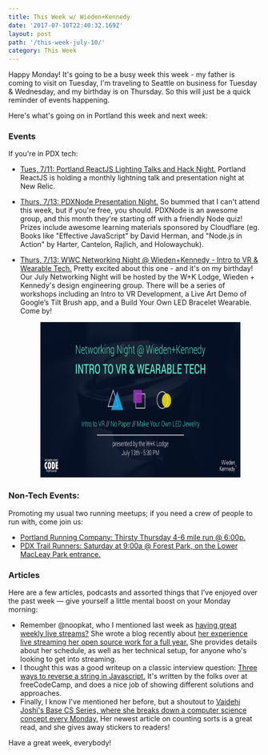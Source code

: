 ```yaml
---
title: This Week w/ Wieden+Kennedy
date: '2017-07-10T22:40:32.169Z'
layout: post
path: '/this-week-july-10/'
category: This Week
---
```


Happy Monday! It's going to be a busy week this week - my father is coming to visit on Tuesday, I'm traveling to Seattle on business for Tuesday & Wednesday, and my birthday is on Thursday. So this will just be a quick reminder of events happening.

<!--more-->

Here's what's going on in Portland this week and next week:

### Events

If you're in PDX tech:

- [Tues, 7/11: Portland ReactJS Lighting Talks and Hack Night.](https://www.meetup.com/Portland-ReactJS/events/241125197/) Portland ReactJS is holding a monthly lightning talk and presentation night at New Relic.
- [Thurs, 7/13: PDXNode Presentation Night.](https://www.meetup.com/pdxnode/events/238627202/) So bummed that I can't attend this week, but if you're free, you should. PDXNode is an awesome group, and this month they're starting off with a friendly Node quiz! Prizes include awesome learning materials sponsored by Cloudflare (eg. Books like "Effective JavaScript" by David Herman, and "Node.js in Action" by Harter, Cantelon, Rajlich, and Holowaychuk).
- [Thurs, 7/13: WWC Networking Night @ Wieden+Kennedy - Intro to VR & Wearable Tech.](https://www.eventbrite.com/e/networking-night-wiedenkennedy-intro-to-vr-wearable-tech-tickets-35443175492) Pretty excited about this one - and it's on my birthday! Our July Networking Night will be hosted by the W+K Lodge, Wieden + Kennedy's design engineering group. There will be a series of workshops including an Intro to VR Development, a Live Art Demo of Google’s Tilt Brush app, and a Build Your Own LED Bracelet Wearable. Come by!

  <figure>
    <img style="height: 310px;" src="./july-networking-night.jpg" alt="July Networking Night">
  </figure>

### Non-Tech Events:

Promoting my usual two running meetups; if you need a crew of people to run with, come join us:

- [Portland Running Company: Thirsty Thursday 4-6 mile run @ 6:00p.](https://www.meetup.com/Portland-Running-Co-Weekly-Group-Runs/events/238871360/)
- [PDX Trail Runners: Saturday at 9:00a @ Forest Park, on the Lower MacLeay Park entrance.](https://www.meetup.com/PDX-Trail-Runners/events/237741875/)

### Articles

Here are a few articles, podcasts and assorted things that I’ve enjoyed over the past week — give yourself a little mental boost on your Monday morning:

- Remember @noopkat, who I mentioned last week as [having great weekly live streams?](https://www.twitch.tv/videos/156064343) She wrote a blog recently about [her experience live streaming her open source work for a full year.](http://meow.noopkat.com/lessons-from-one-year-of-streaming-on-twitch/) She provides details about her schedule, as well as her technical setup, for anyone who's looking to get into streaming.
- I thought this was a good writeup on a classic interview question: [Three ways to reverse a string in Javascript.](https://medium.freecodecamp.org/how-to-reverse-a-string-in-javascript-in-3-different-ways-75e4763c68cb) It's written by the folks over at freeCodeCamp, and does a nice job of showing different solutions and approaches.
- Finally, I know I've mentioned her before, but a shoutout to [Vaidehi Joshi's Base CS Series, where she breaks down a computer science concept every Monday.](https://medium.com/basecs) Her newest article on counting sorts is a great read, and she gives away stickers to readers!

Have a great week, everybody!
